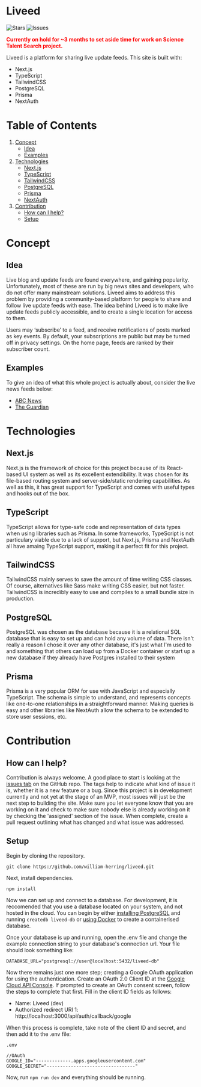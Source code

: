 # Liveed 
![Stars](https://img.shields.io/github/stars/william-herring/liveed)
![Issues](https://img.shields.io/github/issues/william-herring/liveed)

<p style="color: red; font-weight: bold">Currently on hold for ~3 months to set aside time for work on Science Talent Search project.</p>

Liveed is a platform for sharing live update feeds. This site is built with:
- Next.js
- TypeScript
- TailwindCSS
- PostgreSQL
- Prisma
- NextAuth

# Table of Contents
1. [Concept](#Concept)
    - [Idea](#Idea)
    - [Examples](#Examples)
2. [Technologies](#Technologies)
    - [Next.js](#Next.js)
    - [TypeScript](#TypeScript)
    - [TailwindCSS](#TailwindCSS)
    - [PostgreSQL](#PostgreSQL)
    - [Prisma](#Prisma)
    - [NextAuth](#NextAuth)
3. [Contribution](#Contribution)
    - [How can I help?](#how-can-i-help)
    - [Setup](#Setup)

# Concept
## Idea
Live blog and update feeds are found everywhere, and gaining popularity. Unfortunately, most of these are run by big news sites and developers, who do not offer many mainstream solutions. Liveed aims to address this problem by providing a community-based platform for people to share and follow live update feeds with ease. The idea behind Liveed is to make live update feeds publicly accessible, and to create a single location for access to them.

Users may ‘subscribe’ to a feed, and receive notifications of posts marked as key events. By default, your subscriptions are public but may be turned off in privacy settings. On the home page, feeds are ranked by their subscriber count. 

## Examples
To give an idea of what this whole project is actually about, consider the live news feeds below:

- [ABC News](https://www.abc.net.au/news/2022-04-13/federal-election-live-blog-scott-morrison-anthony-albanese/100987060)
- [The Guardian](https://www.theguardian.com/world/live/2022/apr/12/russia-ukraine-war-latest-mariupol-mayor-says-more-than-10000-civilians-killed-zelenskiy-taking-chemical-weapons-threat-seriously)

# Technologies
## Next.js
Next.js is the framework of choice for this project because of its React-based UI system as well as its excellent extendibility. It was chosen for its file-based routing system and server-side/static rendering capabilities. As well as this, it has great support for TypeScript and comes with useful types and hooks out of the box.

## TypeScript
TypeScript allows for type-safe code and representation of data types when using libraries such as Prisma. In some frameworks, TypeScript is not particulary viable due to a lack of support, but Next.js, Prisma and NextAuth all have amaing TypeScript support, making it a perfect fit for this project.

## TailwindCSS
TailwindCSS mainly serves to save the amount of time writing CSS classes. Of course, alternatives like Sass make writing CSS easier, but not faster. TailwindCSS is incredibly easy to use and compiles to a small bundle size in production.

## PostgreSQL
PostgreSQL was chosen as the database because it is a relational SQL database that is easy to set up and can hold any volume of data. There isn't really a reason I chose it over any other database, it's just what I'm used to and something that others can load up from a Docker container or start up a new database if they already have Postgres installed to their system

## Prisma
Prisma is a very popular ORM for use with JavaScript and especially TypeScript. The schema is simple to understand, and represents concepts like one-to-one relationships in a straightforward manner. Making queries is easy and other libraries like NextAuth allow the schema to be extended to store user sessions, etc.

# Contribution
## How can I help?
Contribution is always welcome. A good place to start is looking at the [issues tab](https://github.com/william-herring/liveed/issues) on the GitHub repo. The tags help to indicate what kind of issue it is, whether it is a new feature or a bug. Since this project is in development currently and not yet at the stage of an MVP, most issues will just be the next step to building the site. Make sure you let everyone know that you are working on it and check to make sure nobody else is already working on it by checking the 'assigned' section of the issue. When complete, create a pull request outlining what has changed and what issue was addressed.

## Setup
Begin by cloning the repository.
```
git clone https://github.com/william-herring/liveed.git
```
Next, install dependencies.
```
npm install
```

Now we can set up and connect to a database. For development, it is reccomended that you use a database located on your system, and not hosted in the cloud. You can begin by either [installing PostgreSQL](https://www.postgresql.org/download/) and running ```createdb liveed-db``` or [using Docker](https://www.youtube.com/watch?v=RdPYA-wDhTA) to create a containerised database.

Once your database is up and running, open the .env file and change the example connection string to your database's connection url. Your file should look something like:

```
DATABASE_URL="postgresql://user@localhost:5432/liveed-db"
```

Now there remains just one more step; creating a Google OAuth application for using the authentication.
Create an OAuth 2.0 Client ID at the [Google Cloud API Console](https://console.cloud.google.com/apis/credentials). If prompted to create an OAuth consent screen, follow the steps to complete that first. Fill in the client ID fields as follows:
- Name: Liveed (dev)
- Authorized redirect URI 1: http://localhost:3000/api/auth/callback/google

When this process is complete, take note of the client ID and secret, and then add it to the .env file:

```
.env

//OAuth
GOOGLE_ID="-------------.apps.googleusercontent.com"
GOOGLE_SECRET="---------------------------------"
```

Now, run ```npm run dev``` and everything should be running. 
